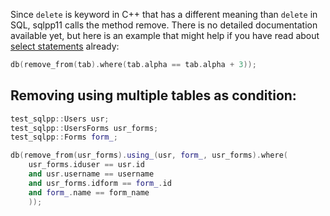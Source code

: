 Since `delete` is keyword in C++ that has a different meaning than `delete` in SQL, sqlpp11 calls the method remove. There is no detailed documentation available yet, but here is an example that might help if you have read about [select statements](Select.md) already:

```C++
db(remove_from(tab).where(tab.alpha == tab.alpha + 3));
```

## Removing using multiple tables as condition:

```C++
test_sqlpp::Users usr;
test_sqlpp::UsersForms usr_forms;
test_sqlpp::Forms form_;

db(remove_from(usr_forms).using_(usr, form_, usr_forms).where( 
    usr_forms.iduser == usr.id 
    and usr.username == username 
    and usr_forms.idform == form_.id
    and form_.name == form_name
    ));
```
